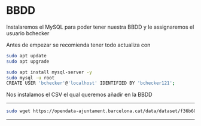 
# BBDD

Instalaremos el MySQL para poder tener nuestra BBDD y le assignaremos el usuario bchecker

Antes de empezar se recomienda tener todo actualiza con
```bash
sudo apt update
sudo apt upgrade
```


```bash
sudo apt install mysql-server -y
sudo mysql -u root
CREATE USER 'bchecker'@'localhost' IDENTIFIED BY 'bchecker121';

```

Nos instalamos el CSV el qual queremos añadir en la BBDD 

---
```bash
sudo wget https://opendata-ajuntament.barcelona.cat/data/dataset/f36b60f2-9541-4d08-b0f9-b0a9313fab3d/resource/29d9ff10-6892-4f16-9012-d5c4997857e7/download
```
---
